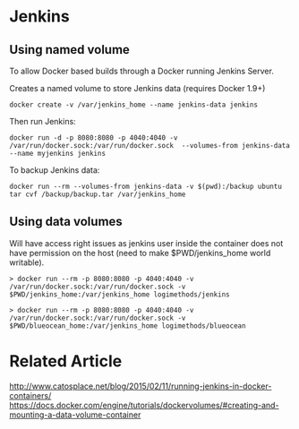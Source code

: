 # Jenkins

## Using named volume
To allow Docker based builds through a Docker running Jenkins Server.

Creates a named volume to store Jenkins data (requires Docker 1.9+)

```
docker create -v /var/jenkins_home --name jenkins-data jenkins
```

Then run Jenkins:

```
docker run -d -p 8080:8080 -p 4040:4040 -v /var/run/docker.sock:/var/run/docker.sock  --volumes-from jenkins-data --name myjenkins jenkins
```

To backup Jenkins data:

```
docker run --rm --volumes-from jenkins-data -v $(pwd):/backup ubuntu tar cvf /backup/backup.tar /var/jenkins_home
```

## Using data volumes

Will have access right issues as jenkins user inside the container does not have permission on the host (need to make $PWD/jenkins_home world writable).

```
> docker run --rm -p 8080:8080 -p 4040:4040 -v /var/run/docker.sock:/var/run/docker.sock -v $PWD/jenkins_home:/var/jenkins_home logimethods/jenkins
```

```
> docker run --rm -p 8080:8080 -p 4040:4040 -v /var/run/docker.sock:/var/run/docker.sock -v $PWD/blueocean_home:/var/jenkins_home logimethods/blueocean
```

# Related Article

http://www.catosplace.net/blog/2015/02/11/running-jenkins-in-docker-containers/
https://docs.docker.com/engine/tutorials/dockervolumes/#creating-and-mounting-a-data-volume-container
